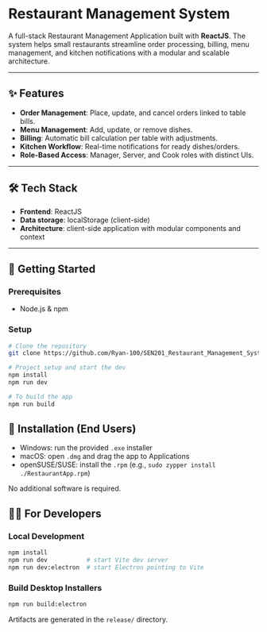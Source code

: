 # Restaurant Management System  

A full-stack Restaurant Management Application built with **ReactJS**. The system helps small restaurants streamline order processing, billing, menu management, and kitchen notifications with a modular and scalable architecture.  

---

## ✨ Features  
- **Order Management**: Place, update, and cancel orders linked to table bills.  
- **Menu Management**: Add, update, or remove dishes.  
- **Billing**: Automatic bill calculation per table with adjustments.  
- **Kitchen Workflow**: Real-time notifications for ready dishes/orders.  
- **Role-Based Access**: Manager, Server, and Cook roles with distinct UIs.  

---

## 🛠️ Tech Stack  
- **Frontend**: ReactJS  
- **Data storage**: localStorage (client-side)  
- **Architecture**: client-side application with modular components and context  

---

## 🚀 Getting Started  

### Prerequisites  
- Node.js & npm  

### Setup  
```bash
# Clone the repository
git clone https://github.com/Ryan-100/SEN201_Restaurant_Management_System.git

# Project setup and start the dev
npm install
npm run dev

# To build the app
npm run build
```

## 🚀 Installation (End Users)

- Windows: run the provided `.exe` installer
- macOS: open `.dmg` and drag the app to Applications
- openSUSE/SUSE: install the `.rpm` (e.g., `sudo zypper install ./RestaurantApp.rpm`)

No additional software is required.

## 🧑‍💻 For Developers

### Local Development
```bash
npm install
npm run dev           # start Vite dev server
npm run dev:electron  # start Electron pointing to Vite
```

### Build Desktop Installers
```bash
npm run build:electron
```
Artifacts are generated in the `release/` directory.